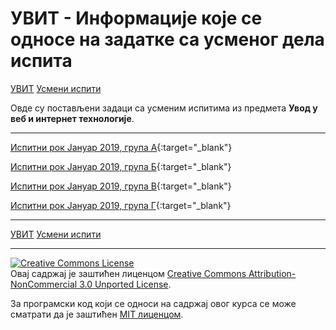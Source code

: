 # УВИТ - Информације које се односе на задатке са усменог дела испита

[УВИТ](../../README.md) [Усмени испити](../README.md)

Овде су постављени задаци са усменим испитима из предмета **Увод у веб и интернет технологије**.  

---

[Испитни рок Јануар 2019, група А](./uvit.2019.januar.1a/uvit.2019.januar.1a.pdf){:target="_blank"}

[Испитни рок Јануар 2019, група Б](./uvit.2019.januar.1b/uvit.2019.januar.1b.pdf){:target="_blank"}

[Испитни рок Јануар 2019, група В](./uvit.2019.januar.1c/uvit.2019.januar.1c.pdf){:target="_blank"}

[Испитни рок Јануар 2019, група Г](./uvit.2019.januar.1d/uvit.2019.januar.1d.pdf){:target="_blank"}

---

[УВИТ](../../README.md) [Усмени испити](../README.md)

---

<a rel="license" href="http://creativecommons.org/licenses/by-nc/3.0/"><img alt="Creative Commons License" style="border-width:0" src="https://i.creativecommons.org/l/by-nc/3.0/88x31.png" /></a><br />Овај садржај је заштићен лиценцом <a rel="license" href="http://creativecommons.org/licenses/by-nc/3.0/">Creative Commons Attribution-NonCommercial 3.0 Unported License</a>.

За програмски код који се односи на садржај овог курса се може сматрати да је заштићен [MIT лиценцом](/LICENSE).